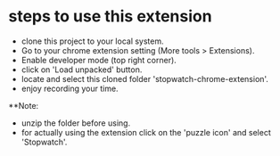 # steps to use this extension
- clone this project to your local system.
- Go to your chrome extension setting (More tools > Extensions).
- Enable developer mode (top right corner).
- click on 'Load unpacked' button.
- locate and select this cloned folder 'stopwatch-chrome-extension'.
- enjoy recording your time.

**Note:
- unzip the folder before using.
- for actually using the extension click on the 'puzzle icon' and select 'Stopwatch'.
